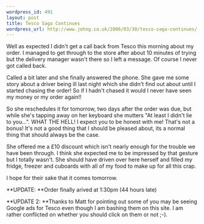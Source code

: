 ```yaml
--- 
wordpress_id: 491
layout: post
title: Tesco Saga Continues
wordpress_url: http://www.johng.co.uk/2006/03/30/tesco-saga-continues/
---
```

Well as expected I didn't get a call back from Tesco this morning about my order. I managed to get through to the store after about 10 minutes of trying but the delivery manager wasn't there so I left a message. Of course I never got called back.

Called a bit later and she finally answered the phone. She gave me some story about a driver being ill last night which she didn't find out about until I started chasing the order! So if I hadn't chased it would I never have seen my money or my order again!!

So she reschedules it for tomorrow, two days after the order was due, but while she's tapping away on her keyboard she mutters "At least I didn't lie to you...". WHAT THE HELL! I expect you to be honest with me! That's not a bonus! It's not a good thing that I should be pleased about, its a normal thing that should always be the case.

She offered me a £10 discount which isn't nearly enough for the trouble we have been through. I think she expected me to be impressed by that gesture but I totally wasn't. She should have driven over here herself and filled my fridge, freezer and cuboards with all of my food to make up for all this crap.

I hope for their sake that it comes tomorrow.

**UPDATE: **Order finally arived at 1:30pm (44 hours late)

**UPDATE 2: **Thanks to Matt for pointing out some of you may be seeing Google ads for Tesco even though I am bashing them on this site. I am rather conflicted on whether you should click on them or not ;-).
